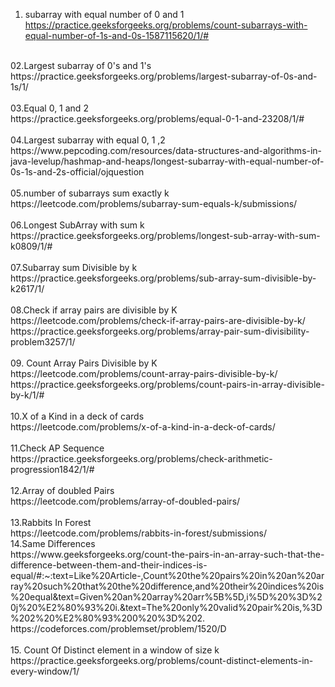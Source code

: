 01. subarray with equal number of 0 and 1	</br>
    https://practice.geeksforgeeks.org/problems/count-subarrays-with-equal-number-of-1s-and-0s-1587115620/1/#</br>
</br>
02.Largest subarray of 0's and 1's </br>
    https://practice.geeksforgeeks.org/problems/largest-subarray-of-0s-and-1s/1/</br>
</br>
03.Equal 0, 1 and 2</br>
    https://practice.geeksforgeeks.org/problems/equal-0-1-and-23208/1/#</br>
</br>
04.Largest subarray with equal 0, 1 ,2 </br>
     https://www.pepcoding.com/resources/data-structures-and-algorithms-in-java-levelup/hashmap-and-heaps/longest-subarray-with-equal-number-of-0s-1s-and-2s-official/ojquestion</br>
     </br>
05.number of subarrays sum exactly k	</br>
    https://leetcode.com/problems/subarray-sum-equals-k/submissions/</br>
    </br>
06.Longest SubArray with sum k </br>
https://practice.geeksforgeeks.org/problems/longest-sub-array-with-sum-k0809/1/#</br>
</br>
07.Subarray sum Divisible by k</br>
    https://practice.geeksforgeeks.org/problems/sub-array-sum-divisible-by-k2617/1/</br>
</br>
08.Check if array pairs are divisible by K</br>
https://leetcode.com/problems/check-if-array-pairs-are-divisible-by-k/</br>
https://practice.geeksforgeeks.org/problems/array-pair-sum-divisibility-problem3257/1/</br>
</br>
09. Count Array Pairs Divisible by K </br>
 https://leetcode.com/problems/count-array-pairs-divisible-by-k/</br>
 https://practice.geeksforgeeks.org/problems/count-pairs-in-array-divisible-by-k/1/#</br>
 </br>
10.X of a Kind in a deck of cards</br>
https://leetcode.com/problems/x-of-a-kind-in-a-deck-of-cards/</br>
</br>
11.Check AP Sequence </br>
https://practice.geeksforgeeks.org/problems/check-arithmetic-progression1842/1/#</br>
</br>
12.Array of doubled Pairs</br>
https://leetcode.com/problems/array-of-doubled-pairs/</br>
</br>
13.Rabbits In Forest </br>
https://leetcode.com/problems/rabbits-in-forest/submissions/</br>
14.Same Differences</br>
https://www.geeksforgeeks.org/count-the-pairs-in-an-array-such-that-the-difference-between-them-and-their-indices-is-equal/#:~:text=Like%20Article-,Count%20the%20pairs%20in%20an%20array%20such%20that%20the%20difference,and%20their%20indices%20is%20equal&text=Given%20an%20array%20arr%5B%5D,i%5D%20%3D%20j%20%E2%80%93%20i.&text=The%20only%20valid%20pair%20is,%3D%202%20%E2%80%93%200%20%3D%202.</br>
https://codeforces.com/problemset/problem/1520/D</br>
</br>
15. Count Of Distinct element in a window of size k</br>
https://practice.geeksforgeeks.org/problems/count-distinct-elements-in-every-window/1/</br>
</br>




